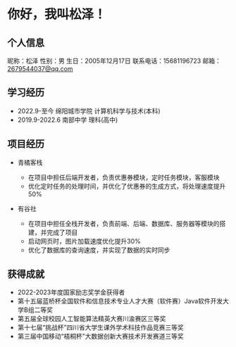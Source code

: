 # 你好，我叫松泽！

## 个人信息

昵称：松泽
性别：男
生日：2005年12月17日
联系电话：15681196723
邮箱：2679544037@qq.com

## 学习经历

- 2022.9-至今                   绵阳城市学院                    计算机科学与技术(本科)
- 2019.9-2022.6                 南部中学                            理科(高中)

## 项目经历

- 青橘客栈 
    - 在项目中担任后端开发者，负责优惠券模块，定时任务模块，客服模块
    - 优化定时任务的处理时间，并优化了优惠券的生成方式，将处理速度提升50%


- 有谷社
    - 在项目中担任全栈开发者，负责前端、后端、数据库、服务器等模块的搭建，并完成了项目
    - 启动网页时，图片加载速度优化提升30%
    - 优化了数据库的查询速度，并实现了数据的实时同步

## 获得成就

- 2022-2023年度国家励志奖学金获得者
- 第十五届蓝桥杯全国软件和信息技术专业人才大赛（软件赛）Java软件开发大学B组二等奖
- 第五届全球校园人工智能算法精英大赛川渝赛区三等奖
- 第十七届“挑战杯”四川省大学生课外学术科技作品竞赛三等奖
- 第三届中国移动“梧桐杯”大数据创新大赛技术开发赛道三等奖

